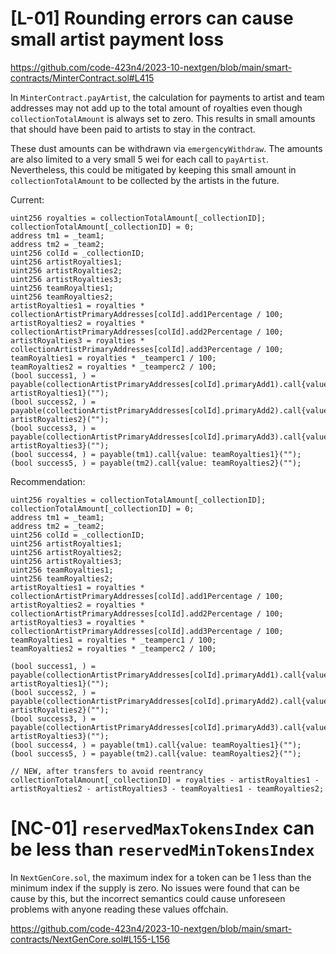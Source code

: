 # [L-01] Rounding errors can cause small artist payment loss

https://github.com/code-423n4/2023-10-nextgen/blob/main/smart-contracts/MinterContract.sol#L415

In `MinterContract.payArtist`, the calculation for payments to artist and team addresses may not add up to the total amount of royalties even though `collectionTotalAmount` is always set to zero. This results in small amounts that should have been paid to artists to stay in the contract.

These dust amounts can be withdrawn via `emergencyWithdraw`. The amounts are also limited to a very small 5 wei for each call to `payArtist`. Nevertheless, this could be mitigated by keeping this small amount in `collectionTotalAmount` to be collected by the artists in the future.

Current:
```solidity
uint256 royalties = collectionTotalAmount[_collectionID];
collectionTotalAmount[_collectionID] = 0;
address tm1 = _team1;
address tm2 = _team2;
uint256 colId = _collectionID;
uint256 artistRoyalties1;
uint256 artistRoyalties2;
uint256 artistRoyalties3;
uint256 teamRoyalties1;
uint256 teamRoyalties2;
artistRoyalties1 = royalties * collectionArtistPrimaryAddresses[colId].add1Percentage / 100;
artistRoyalties2 = royalties * collectionArtistPrimaryAddresses[colId].add2Percentage / 100;
artistRoyalties3 = royalties * collectionArtistPrimaryAddresses[colId].add3Percentage / 100;
teamRoyalties1 = royalties * _teamperc1 / 100;
teamRoyalties2 = royalties * _teamperc2 / 100;
(bool success1, ) = payable(collectionArtistPrimaryAddresses[colId].primaryAdd1).call{value: artistRoyalties1}("");
(bool success2, ) = payable(collectionArtistPrimaryAddresses[colId].primaryAdd2).call{value: artistRoyalties2}("");
(bool success3, ) = payable(collectionArtistPrimaryAddresses[colId].primaryAdd3).call{value: artistRoyalties3}("");
(bool success4, ) = payable(tm1).call{value: teamRoyalties1}("");
(bool success5, ) = payable(tm2).call{value: teamRoyalties2}("");
```

Recommendation:
```solidity
uint256 royalties = collectionTotalAmount[_collectionID];
collectionTotalAmount[_collectionID] = 0;
address tm1 = _team1;
address tm2 = _team2;
uint256 colId = _collectionID;
uint256 artistRoyalties1;
uint256 artistRoyalties2;
uint256 artistRoyalties3;
uint256 teamRoyalties1;
uint256 teamRoyalties2;
artistRoyalties1 = royalties * collectionArtistPrimaryAddresses[colId].add1Percentage / 100;
artistRoyalties2 = royalties * collectionArtistPrimaryAddresses[colId].add2Percentage / 100;
artistRoyalties3 = royalties * collectionArtistPrimaryAddresses[colId].add3Percentage / 100;
teamRoyalties1 = royalties * _teamperc1 / 100;
teamRoyalties2 = royalties * _teamperc2 / 100;

(bool success1, ) = payable(collectionArtistPrimaryAddresses[colId].primaryAdd1).call{value: artistRoyalties1}("");
(bool success2, ) = payable(collectionArtistPrimaryAddresses[colId].primaryAdd2).call{value: artistRoyalties2}("");
(bool success3, ) = payable(collectionArtistPrimaryAddresses[colId].primaryAdd3).call{value: artistRoyalties3}("");
(bool success4, ) = payable(tm1).call{value: teamRoyalties1}("");
(bool success5, ) = payable(tm2).call{value: teamRoyalties2}("");

// NEW, after transfers to avoid reentrancy
collectionTotalAmount[_collectionID] = royalties - artistRoyalties1 -artistRoyalties2 - artistRoyalties3 - teamRoyalties1 - teamRoyalties2;
```

# [NC-01] `reservedMaxTokensIndex` can be less than `reservedMinTokensIndex`

In `NextGenCore.sol`, the maximum index for a token can be 1 less than the minimum index if the supply is zero. No issues were found that can be cause by this, but the incorrect semantics could cause unforeseen problems with anyone reading these values offchain.

https://github.com/code-423n4/2023-10-nextgen/blob/main/smart-contracts/NextGenCore.sol#L155-L156
